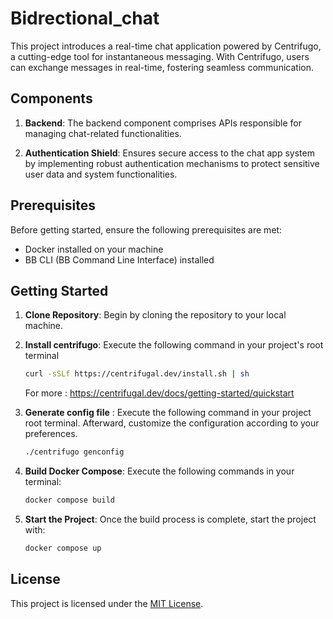 
# Bidrectional_chat

This project introduces a real-time chat application powered by Centrifugo, a cutting-edge tool for instantaneous messaging. With Centrifugo, users can exchange messages in real-time, fostering seamless communication.

## Components

1. **Backend**: The backend component comprises APIs responsible for managing chat-related functionalities.

2. **Authentication Shield**: Ensures secure access to the chat app system by implementing robust authentication mechanisms to protect sensitive user data and system functionalities.

## Prerequisites

Before getting started, ensure the following prerequisites are met:

- Docker installed on your machine
- BB CLI (BB Command Line Interface) installed

## Getting Started

1. **Clone Repository**: Begin by cloning the repository to your local machine.
   
2. **Install centrifugo**: Execute the following command in your project's root terminal
   ```bash
   curl -sSLf https://centrifugal.dev/install.sh | sh
   ```
   For more : https://centrifugal.dev/docs/getting-started/quickstart

3. **Generate config file** : Execute the following command in your project root terminal. Afterward, customize the configuration according to your preferences.
   ```bash
   ./centrifugo genconfig
   ```
4. **Build Docker Compose**: Execute the following commands in your terminal:
    ```bash
    docker compose build
    ```

5. **Start the Project**: Once the build process is complete, start the project with:
    ```bash
    docker compose up
    ```
## License

This project is licensed under the [MIT License](LICENSE).
